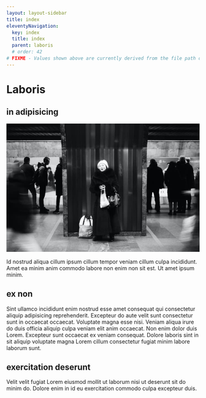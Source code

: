 ```yaml
---
layout: layout-sidebar
title: index
eleventyNavigation:
  key: index
  title: index
  parent: laboris
  # order: 42
# FIXME - Values shown above are currently derived from the file path only, except order which is also commented out because it is optional. Correct as desired and delete comment(s).
---
```


# Laboris

## in adipisicing

<img class="bordered" src="/static/images/bulksplash-dzhahua-qVcptKTaMN8.jpg" alt="bulksplash-dzhahua-qVcptKTaMN8.jpg" />

Id nostrud aliqua cillum ipsum cillum tempor veniam cillum culpa incididunt. Amet ea minim anim commodo labore non enim non sit est. Ut amet ipsum minim.

## ex non

Sint ullamco incididunt enim nostrud esse amet consequat qui consectetur aliquip adipisicing reprehenderit. Excepteur do aute velit sunt consectetur sunt in occaecat occaecat. Voluptate magna esse nisi. Veniam aliqua irure do duis officia aliquip culpa veniam elit anim occaecat. Non enim dolor duis Lorem. Excepteur sunt occaecat ex veniam consequat. Dolore laboris sint in sit aliquip voluptate magna Lorem cillum consectetur fugiat minim labore laborum sunt.

## exercitation deserunt

Velit velit fugiat Lorem eiusmod mollit ut laborum nisi ut deserunt sit do minim do. Dolore enim in id eu exercitation commodo culpa excepteur duis.